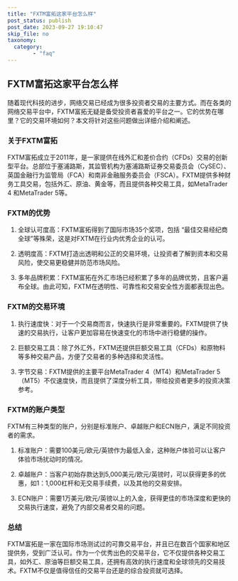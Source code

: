 ```yaml
---
title: "FXTM富拓这家平台怎么样"
post_status: publish
post_date: 2023-09-27 19:10:47
skip_file: no
taxonomy:
  category:
        - "faq"
---
```


## FXTM富拓这家平台怎么样

随着现代科技的进步，网络交易已经成为很多投资者交易的主要方式。而在各类的网络交易平台中，FXTM富拓无疑是备受投资者喜爱的平台之一。它的优势在哪里？它的交易环境如何？本文将针对这些问题做出详细介绍和阐述。

### 关于FXTM富拓

FXTM富拓成立于2011年，是一家提供在线外汇和差价合约（CFDs）交易的创新型平台。总部位于塞浦路斯，其监管机构为塞浦路斯证券交易委员会（CySEC）、英国金融行为监管局（FCA）和南非金融服务委员会（FSCA）。FXTM提供多种财务工具交易，包括外汇、原油、黄金等，而且提供各种交易工具，如MetaTrader 4 和MetaTrader 5等。

### FXTM的优势

1. 全球认可度高：FXTM富拓得到了国际市场35个奖项，包括 “最佳交易经纪商全球”等殊荣，这是对FXTM在行业内优秀企业的认可。

2. 透明度高：FXTM打造出透明和公正的交易环境，让投资者了解到资本和交易风险，使交易更稳健并防范市场风险。

3. 多年品牌积累：FXTM富拓在外汇市场已经积累了多年的品牌优势，且客户遍布全球。由此可知，FXTM在透明性、可靠性和交易安全性方面都表现出色。

### FXTM的交易环境

1. 执行速度快：对于一个交易商而言，快速执行是非常重要的。FXTM提供了快速的交易执行，让客户更加容易在快速变化的市场中进行稳健的操作。

2. 巨额交易工具：除了外汇外，FXTM还提供巨额交易工具（CFDs）和原物料等多种交易产品，方便了交易者的多种选择和灵活性。

3. 字节交易：FXTM提供的主要平台MetaTrader 4（MT4）和MetaTrader 5（MT5）不仅速度快，而且提供了深度分析工具，带给投资者更多的投资决策参考。

### FXTM的账户类型

FXTM有三种类型的账户，分别是标准账户、卓越账户和ECN账户，满足不同投资者的需求。

1. 标准账户：需要100美元/欧元/英镑作为最低入金，这种账户体验可以让客户体验市场扰动时的情况。

2. 卓越账户：当客户初始存款达到5,000美元/欧元/英镑时，可以获得更多的优惠，如1：1,000杠杆和无交易手续费，以及其他的交易安排。

3. ECN账户：需要1万美元/欧元/英镑以上的入金，获得更佳的市场深度和更快的交易执行速度，避免了内部交易者交易的问题。

### 总结

FXTM富拓是一家在国际市场测试过的可靠交易平台，并且已在数百个国家和地区提供务，受到广泛认可。作为一个优秀出色的交易平台，它不仅提供各种交易工具，如外汇、原油等巨额交易工具，还拥有高效的执行速度和全球领先的交易技术。FXTM不仅是值得信任的交易平台还是的综合投资就可选择。
